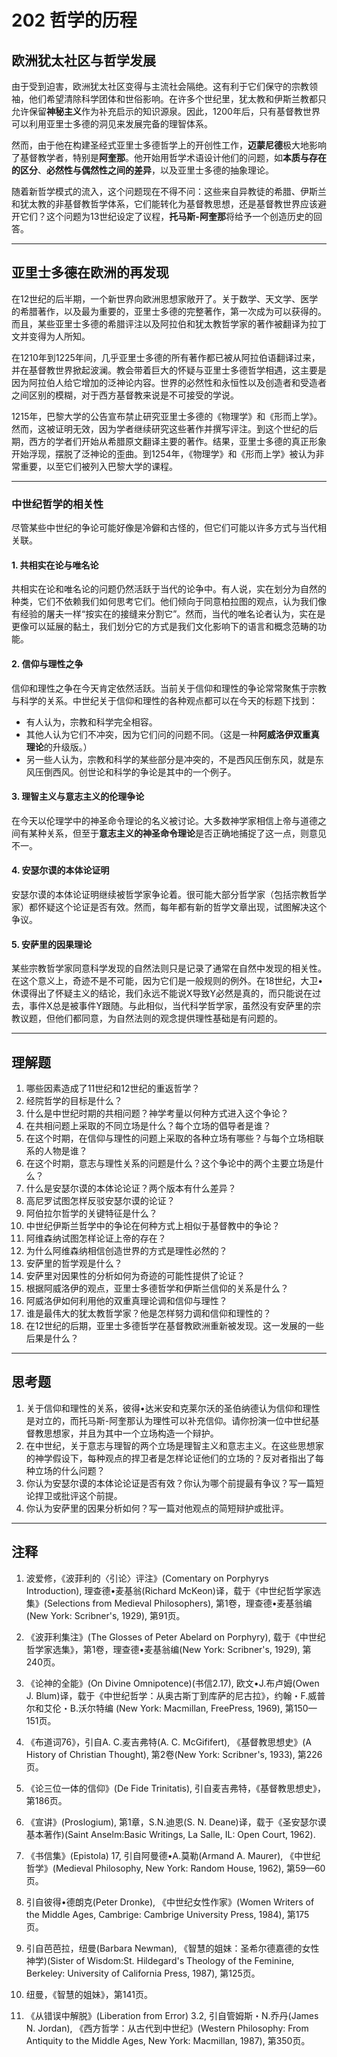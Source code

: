 # 202 哲学的历程

## 欧洲犹太社区与哲学发展

由于受到迫害，欧洲犹太社区变得与主流社会隔绝。这有利于它们保守的宗教领袖，他们希望清除科学团体和世俗影响。在许多个世纪里，犹太教和伊斯兰教都只允许保留**神秘主义**作为补充启示的知识源泉。因此，1200年后，只有基督教世界可以利用亚里士多德的洞见来发展完备的理智体系。

然而，由于他在构建圣经式亚里士多德哲学上的开创性工作，**迈蒙尼德**极大地影响了基督教学者，特别是**阿奎那**。他开始用哲学术语设计他们的问题，如**本质与存在的区分**、**必然性与偶然性之间的差异**，以及亚里士多德的抽象理论。

随着新哲学模式的流入，这个问题现在不得不问：这些来自异教徒的希腊、伊斯兰和犹太教的非基督教哲学体系，它们能转化为基督教思想，还是基督教世界应该避开它们？这个问题为13世纪设定了议程，**托马斯-阿奎那**将给予一个创造历史的回答。

---

## 亚里士多德在欧洲的再发现

在12世纪的后半期，一个新世界向欧洲思想家敞开了。关于数学、天文学、医学的希腊著作，以及最为重要的，亚里士多德的完整著作，第一次成为可以获得的。而且，某些亚里士多德的希腊评注以及阿拉伯和犹太教哲学家的著作被翻译为拉丁文并变得为人所知。

在1210年到1225年间，几乎亚里士多德的所有著作都已被从阿拉伯语翻译过来，并在基督教世界掀起波澜。教会带着巨大的怀疑与亚里士多德哲学相遇，这主要是因为阿拉伯人给它增加的泛神论内容。世界的必然性和永恒性以及创造者和受造者之间区别的模糊，对于西方基督教来说是不可接受的学说。

1215年，巴黎大学的公告宣布禁止研究亚里士多德的《物理学》和《形而上学》。然而，这被证明无效，因为学者继续研究这些著作并撰写评注。到这个世纪的后期，西方的学者们开始从希腊原文翻译主要的著作。结果，亚里士多德的真正形象开始浮现，摆脱了泛神论的歪曲。到1254年，《物理学》和《形而上学》被认为非常重要，以至它们被列入巴黎大学的课程。

---

### 中世纪哲学的相关性

尽管某些中世纪的争论可能好像是冷僻和古怪的，但它们可能以许多方式与当代相关联。

#### 1. 共相实在论与唯名论
共相实在论和唯名论的问题仍然活跃于当代的论争中。有人说，实在划分为自然的种类，它们不依赖我们如何思考它们。他们倾向于同意柏拉图的观点，认为我们像有经验的屠夫一样“按实在的接缝来分割它”。然而，当代的唯名论者认为，实在是更像可以延展的黏土，我们划分它的方式是我们文化影响下的语言和概念范畴的功能。

#### 2. 信仰与理性之争
信仰和理性之争在今天肯定依然活跃。当前关于信仰和理性的争论常常聚焦于宗教与科学的关系。中世纪关于信仰和理性的各种观点都可以在今天的标题下找到：
- 有人认为，宗教和科学完全相容。
- 其他人认为它们不冲突，因为它们问的问题不同。（这是一种**阿威洛伊双重真理论**的升级版。）
- 另一些人认为，宗教和科学的某些部分是冲突的，不是西风压倒东风，就是东风压倒西风。创世论和科学的争论是其中的一个例子。

#### 3. 理智主义与意志主义的伦理争论
在今天以伦理学中的神圣命令理论的名义被讨论。大多数神学家相信上帝与道德之间有某种关系，但至于**意志主义的神圣命令理论**是否正确地捕捉了这一点，则意见不一。

#### 4. 安瑟尔谟的本体论证明
安瑟尔谟的本体论证明继续被哲学家争论着。很可能大部分哲学家（包括宗教哲学家）都怀疑这个论证是否有效。然而，每年都有新的哲学文章出现，试图解决这个争议。

#### 5. 安萨里的因果理论
某些宗教哲学家同意科学发现的自然法则只是记录了通常在自然中发现的相关性。在这个意义上，奇迹不是不可能，因为它们是一般规则的例外。在18世纪，大卫•休谟得出了怀疑主义的结论，我们永远不能说X导致Y必然是真的，而只能说在过去，事件X总是被事件Y跟随。与此相似，当代科学哲学家，虽然没有安萨里的宗教议题，但他们都同意，为自然法则的观念提供理性基础是有问题的。

---

## 理解题

1. 哪些因素造成了11世纪和12世纪的重返哲学？
2. 经院哲学的目标是什么？
3. 什么是中世纪时期的共相问题？神学考量以何种方式进入这个争论？
4. 在共相问题上采取的不同立场是什么？每个立场的倡导者是谁？
5. 在这个时期，在信仰与理性的问题上采取的各种立场有哪些？与每个立场相联系的人物是谁？
6. 在这个时期，意志与理性关系的问题是什么？这个争论中的两个主要立场是什么？
7. 什么是安瑟尔谟的本体论论证？两个版本有什么差异？
8. 高尼罗试图怎样反驳安瑟尔谟的论证？
9. 阿伯拉尔哲学的关键特征是什么？
10. 中世纪伊斯兰哲学中的争论在何种方式上相似于基督教中的争论？
11. 阿维森纳试图怎样论证上帝的存在？
12. 为什么阿维森纳相信创造世界的方式是理性必然的？
13. 安萨里的哲学观是什么？
14. 安萨里对因果性的分析如何为奇迹的可能性提供了论证？
15. 根据阿威洛伊的观点，亚里士多德哲学和伊斯兰信仰的关系是什么？
16. 阿威洛伊如何利用他的双重真理论调和信仰与理性？
17. 谁是最伟大的犹太教哲学家？他是怎样努力调和信仰和理性的？
18. 在12世纪的后期，亚里士多德哲学在基督教欧洲重新被发现。这一发展的一些后果是什么？

---

## 思考题

1. 关于信仰和理性的关系，彼得•达米安和克莱尔沃的圣伯纳德认为信仰和理性是对立的，而托马斯-阿奎那认为理性可以补充信仰。请你扮演一位中世纪基督教思想家，并且为其中一个立场构造一个辩护。
2. 在中世纪，关于意志与理智的两个立场是理智主义和意志主义。在这些思想家的神学假设下，每种观点的捍卫者是怎样论证他们的立场的？反对者指出了每种立场的什么问题？
3. 你认为安瑟尔谟的本体论论证是否有效？你认为哪个前提最有争议？写一篇短论捍卫或批评这个前提。
4. 你认为安萨里的因果分析如何？写一篇对他观点的简短辩护或批评。

---

## 注释

1. 波爱修，《波菲利的〈引论〉评注》(Comentary on Porphyrys Introduction), 理查德•麦基翁(Richard McKeon)译，载于《中世纪哲学家选集》(Selections from Medieval Philosophers), 第1卷，理查德•麦基翁编(New York: Scribner's, 1929), 第91页。

2. 《波菲利集注》(The Glosses of Peter Abelard on Porphyry), 载于《中世纪哲学家选集》，第1卷，理查德•麦基翁编(New York: Scribner's, 1929), 第240页。

3. 《论神的全能》(On Divine Omnipotence)(书信2.17), 欧文•J.布卢姆(Owen J. Blum)译，载于《中世纪哲学：从奥古斯丁到库萨的尼古拉》，约翰・F.威普尔和艾伦・B.沃尔特编 (New York: Macmillan, FreePress, 1969), 第150—151页。

4. 《布道词76》，引自A. C.麦吉弗特(A. C. McGififert), 《基督教思想史》(A History of Christian Thought), 第2卷(New York: Scribner's, 1933), 第226页。

5. 《论三位一体的信仰》(De Fide Trinitatis), 引自麦吉弗特，《基督教思想史》，第186页。

6. 《宣讲》(Proslogium), 第1章，S.N.迪恩(S. N. Deane)译，载于《圣安瑟尔谟基本著作)(Saint Anselm:Basic Writings, La Salle, IL: Open Court, 1962).

7. 《书信集》(Epistola) 17, 引自阿曼德•A.莫勒(Armand A. Maurer), 《中世纪哲学》(Medieval Philosophy, New York: Random House, 1962), 第59—60页。

8. 引自彼得•德朗克(Peter Dronke), 《中世纪女性作家》(Women Writers of the Middle Ages, Cambrige: Cambrige University Press, 1984), 第175页。

9. 引自芭芭拉，纽曼(Barbara Newman), 《智慧的姐妹：圣希尔德嘉德的女性神学)(Sister of Wisdom:St. Hildegard's Theology of the Feminine, Berkeley: University of California Press, 1987), 第125页。

10. 纽曼，《智慧的姐妹》，第141页。

11. 《从错误中解脱》(Liberation from Error) 3.2, 引自管姆斯・N.乔丹(James N. Jordan), 《西方哲学：从古代到中世纪》(Western Philosophy: From Antiquity to the Middle Ages, New York: Macmillan, 1987), 第350页。